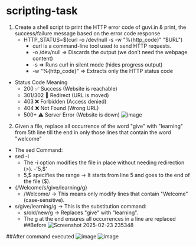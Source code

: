 # scripting-task
1. Create a shell script to print the HTTP error code of guvi.in & print, the success/failure message based on the error code response
   - HTTP_STATUS=$(curl -o /dev/null -s -w "%{http_code}" "$URL")
      - curl is a command-line tool used to send HTTP requests.
      - -o /dev/null          => Discards the output (we don’t need the webpage content)
      - -s                    => 	Runs curl in silent mode (hides progress output)
      - -w "%{http_code}"     => Extracts only the HTTP status code


- Status Code	Meaning
  - 200 ✅	Success (Website is reachable)
  - 301/302 🔄	Redirect (URL is moved)
  - 403 ❌	Forbidden (Access denied)
  - 404 ❌	Not Found (Wrong URL)
  - 500+ ⚠️	Server Error (Website is down)
![image](https://github.com/user-attachments/assets/f75e53d7-ee32-49e0-9c3b-ec28c843bb61)

2. Given a file, replace all occurrence of the word "give" with "learning" from 5th line till the end in only those lines that contain the word "welcome"

- The sed Command:
- sed -i
    - The -i option modifies the file in place without needing redirection (>).
-'5,$'
    - 5,$ specifies the range → It starts from line 5 and goes to the end of the file ($).
- {/Welcome/s/give/learning/g}
   - /Welcome/ → This means only modify lines that contain "Welcome" (case-sensitive).
- s/give/learning/g → This is the substitution command:
   - s/old/new/g → Replaces "give" with "learning".
   - The g at the end ensures all occurrences in a line are replaced
##Before 
![Screenshot 2025-02-23 235348](https://github.com/user-attachments/assets/147fc9e2-c836-47a8-bc4e-3da7f361743c)

##After command executed
![image](https://github.com/user-attachments/assets/cf16c4c6-86c0-40f5-a542-fe6814e9bff1)
![image](https://github.com/user-attachments/assets/0184a1c1-7dc6-4afa-bc7e-95dc6bfcb403)
